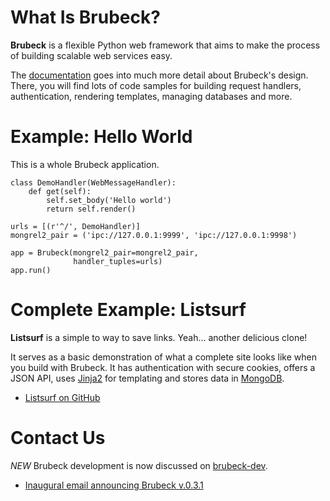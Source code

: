 # What Is Brubeck?

__Brubeck__ is a flexible Python web framework that aims to make the process of building scalable web services easy.

The [documentation](readme.html) goes into much more detail about Brubeck's design. There, you will find lots of code samples for building request handlers, authentication, rendering templates, managing databases and more.


# Example: Hello World

This is a whole Brubeck application. 

    class DemoHandler(WebMessageHandler):
        def get(self):
            self.set_body('Hello world')
            return self.render()

    urls = [(r'^/', DemoHandler)]
    mongrel2_pair = ('ipc://127.0.0.1:9999', 'ipc://127.0.0.1:9998')

    app = Brubeck(mongrel2_pair=mongrel2_pair,
                  handler_tuples=urls)
    app.run()


# Complete Example: Listsurf

__Listsurf__ is a simple to way to save links. Yeah... another delicious clone!

It serves as a basic demonstration of what a complete site looks like when you build with Brubeck. It has authentication with secure cookies, offers a JSON API, uses [Jinja2](http://jinja.pocoo.org/) for templating and stores data in [MongoDB](http://mongodb.org).

* [Listsurf on GitHub](https://github.com/j2labs/listsurf)


# Contact Us

*NEW* Brubeck development is now  discussed on [brubeck-dev](http://groups.google.com/group/brubeck-dev).

* [Inaugural email announcing Brubeck v.0.3.1](http://groups.google.com/group/brubeck-dev/browse_thread/thread/eee52f0bbf1e5182)
